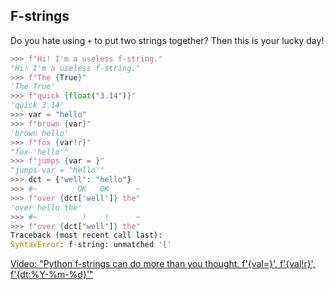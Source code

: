 ## F-strings

Do you hate using `+` to put two strings together?
Then this is your lucky day!

```py
>>> f"Hi! I'm a useless f-string."
"Hi! I'm a useless f-string."
>>> f"The {True}"
'The True'
>>> f"quick {float("3.14")}"
'quick 3.14'
>>> var = "hello"
>>> f"brown {var}"
'brown hello'
>>> f"fox {var!r}"
"fox 'hello'"
>>> f"jumps {var = }"
"jumps var = 'hello'"
>>> dct = {"well": "hello"}
>>> #~         OK   OK      ~
>>> f"over {dct['well']} the"
'over hello the'
>>> #~          !    !      ~
>>> f"over {dct["well"]} the"
Traceback (most recent call last):
SyntaxError: f-string: unmatched '['
```

[Video: "Python f-strings can do more than you thought. f'{val=}', f'{val!r}', f'{dt:%Y-%m-%d}'"](https://youtu.be/BxUxX1Ku1EQ)
